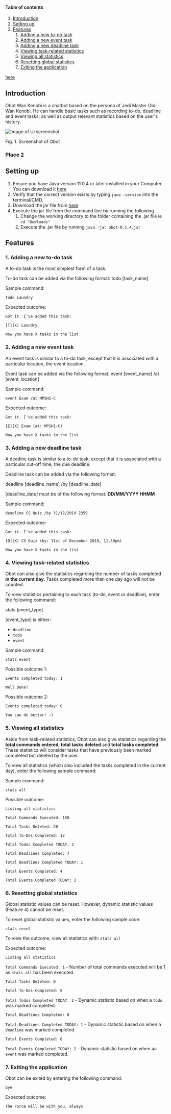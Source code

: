 #### Table of contents

<!---
Summary of the conversion rules:

punctuation marks will be dropped
leading white spaces will be dropped
upper case will be converted to lower
spaces between letters will be converted to '-'

-->

1. [Introduction](#introduction)
2. [Setting up](#setting-up)
3. [Features](#features)
    1. [Adding a new to-do task](#1-adding-a-new-to-do-task)
    2. [Adding a new event task](feature_2_link)
    3. [Adding a new deadline task](feature_3_link)
    4. [Viewing task-related statistics](feature_4_link)
    5. [Viewing all statistics](feature_5_link)
    6. [Resetting global statistics](feature_6_link)
    7. [Exiting the application](feature_7_link)
    
[here](#place-2)
    
## Introduction
Obot Wan Kenobi is a chatbot based on the persona of Jedi Master Obi-Wan Kenobi. He can handle basic tasks such as recording to-do, deadline and event tasks; as well as output relevant statistics based on the user's history.

![Image of Ui screenshot](https://ahmadhatziq.github.io/duke/Ui.png)

Fig. 1. Screenshot of Obot

### Place 2
## Setting up 
1. Ensure you have Java version 11.0.4 or later installed in your Computer.
You can download it [here](https://www.oracle.com/technetwork/java/javase/downloads/jdk11-downloads-5066655.html)
2. Verify that the correct version exists by typing `java -version` into the terminal/CMD. 
3. Download the jar file from [here](https://github.com/AhmadHatziq/duke/releases/tag/A-Release)
4. Execute the jar file from the command line by running the following
   1. Change the working directory to the folder containing the .jar file ie `cd "Dowloads"`
   2. Execute the .jar file by running `java -jar obot-0.1.4.jar`

## Features 

### 1. Adding a new to-do task 
A to-do task is the most simplest form of a task.

To-do task can be added via the following format:
todo [task_name]

Sample command:

`todo Laundry`

Expected outcome:

`Got it. I've added this task:`

`[T][x] Laundry`

`Now you have X tasks in the list`

### 2. Adding a new event task 
An event task is similar to a to-do task, escept that it is associated with a particular location, the event location.

Event task can be added via the following format:
event [event_name] /at [event_location]

Sample command:

`event Exam /at MPSH1-C`

Expected outcome:

`Got it. I've added this task:`

`[E][X] Exam (at: MPSH1-C)`

`Now you have X tasks in the list`

### 3. Adding a new deadline task 
A deadine task is similar to a to-do task, except that it is associated with a particular cut-off time, the due deadline.

Deadline task can be added via the following format:

deadline [deadline_name] /by [deadline_date]

[deadline_date] must be of the following format:
__DD/MM/YYYY HHMM__

Sample command:

`deadline CS Quiz /by 31/12/2019 2359`

Expected outcome:

`Got it. I've added this task:`

`[D][X] CS Quiz (by: 31st of December 2019, 11.59pm)`

`Now you have X tasks in the list`

### 4. Viewing task-related statistics 
Obot can also give the statistics regarding the number of tasks completed __in the current day.__
Tasks completed more than one day ago will not be counted.

To view statistics pertaining to each task (to-do, event or deadline), enter the following command:

stats [event_type]

[event_type] is either: 
* `deadline`
* `todo`
* `event`

Sample command:

`stats event`

Possible outcome 1:

`Events completed today: 1`

`Well Done!`

Possible outcome 2:

`Events completed today: 0`

`You can do better! :)`

### 5. Viewing all statistics 
Aside from task-related statistics, Obot can also give statistics regarding the __total commands entered, total tasks deleted__ and __total tasks completed__. These statistics will consider tasks that have previously been marked completed but deleted by the user. 

To view all statistics (which also included the tasks completed in the current day), enter the following sample command:

Sample command:

`stats all`

Possible outcome:

`Listing all statistics`

`Total Commands Executed: 150`

`Total Tasks Deleted: 20`


`Total To-Dos Completed: 12`

`Total Todos Completed TODAY: 2`


`Total Deadlines Completed: 7`

`Total Deadlines Completed TODAY: 1`


`Total Events Completed: 4`

`Total Events Completed TODAY: 2`

### 6. Resetting global statistics
Global statistic values can be reset. However, dynamic statistic values (Feature 4) cannot be reset.

To reset global statistic values, enter the following sample code: 

`stats reset`

To view the outcome, view all statistics with:
`stats all`

Expected outcome:

`Listing all statistics`

`Total Commands Executed: 1` - Number of total commands executed will be 1 as `stats all` has been executed.


`Total Tasks Deleted: 0`


`Total To-Dos Completed: 0`

`Total Todos Completed TODAY: 2` - Dynamic statistic based on when a `todo` was marked completed.


`Total Deadlines Completed: 0`

`Total Deadlines Completed TODAY: 1` - Dynamic statistic based on when a `deadline` was marked completed.


`Total Events Completed: 0`

`Total Events Completed TODAY: 2` - Dynamic statistic based on when aa `event` was marked completed.

### 7. Exiting the application 
Obot can be exited by entering the following command:

`bye`

Expected outcome:

`The Force will be with you, always`








